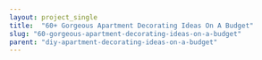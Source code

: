 ```yaml
---
layout: project_single
title:  "60+ Gorgeous Apartment Decorating Ideas On A Budget"
slug: "60-gorgeous-apartment-decorating-ideas-on-a-budget"
parent: "diy-apartment-decorating-ideas-on-a-budget"
---
```

 
